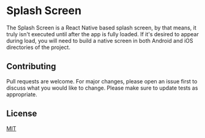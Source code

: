# Splash Screen

The Splash Screen is a React Native based splash screen, by that means, it truly isn't executed until after the app
is fully loaded. If it's desired to appear during load, you will need to build a native screen in both Android and iOS directories of the project.


## Contributing

Pull requests are welcome. For major changes, please open an issue first to discuss what you would like to change.
Please make sure to update tests as appropriate.

## License

[MIT](https://choosealicense.com/licenses/mit/)
